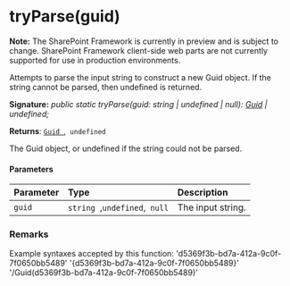 # tryParse(guid)
**Note:** The SharePoint Framework is currently in preview and is subject to change. SharePoint Framework client-side web parts are not currently supported for use in production environments.



Attempts to parse the input string to construct a new Guid object. If the string cannot be parsed, then undefined is returned.

**Signature:** _public static tryParse(guid: string | undefined | null): [Guid](../../sp-core-library.api/class/guid.md) | undefined;_

**Returns**: [`Guid `](../../sp-core-library.api/class/guid.md),` undefined`



The Guid object, or undefined if the string could not be parsed.

#### Parameters


| Parameter	   | Type    | Description |
|:-------------|:---------------|:------------|
| `guid`    | `string `,` undefined `,` null` | The input string. |


### Remarks

Example syntaxes accepted by this function: 'd5369f3b-bd7a-412a-9c0f-7f0650bb5489' '{d5369f3b-bd7a-412a-9c0f-7f0650bb5489}' '/Guid(d5369f3b-bd7a-412a-9c0f-7f0650bb5489)'

